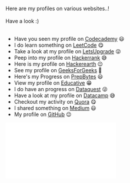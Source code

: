 <br>
Here are my profiles on various websites..! <br><br>
Have a look :) <br><br>

* Have you seen my profile on [Codecademy](https://www.codecademy.com/profiles/prabhukalyan) 😃
* I do learn something on [LeetCode](https://leetcode.com/prabhukalyan) 😋
* Take a look at my profile on [LetsUpgrade](https://community.letsupgrade.in/user/prabhukalyan) 😜
* Peep into my profile on [Hackerrank](https://www.hackerrank.com/VVIT18BQ1A0596) 😅
* Here is my profile on [Hackerearth](https://www.hackerearth.com/@koriviprabhukalyan) 😉
* See my profile on [GeeksForGeeks](https://auth.geeksforgeeks.org/user/prabhukalyan30/profile) 🤩
* Here's my Progress on [PrepBytes](https://mycode.prepbytes.com/profile/prabhukalyan30) 😃	
* View my profile on [Educative](https://www.educative.io/profile/view/5638466612756480) 😁
* I do have an progress on [Dataquest](https://app.dataquest.io/profile/prabhukalyan30) 😜
* Have a look at my profile on [Datacamp](https://www.datacamp.com/profile/prabhukalyan30) 😅
* Checkout my activity on [Quora](https://www.quora.com/profile/Prabhu-Kalyan-8) 😋
* I shared something on [Medium](https://medium.com/@prabhukalyan) 😃
* My profile on [GitHub](https://github.com/prabhu30) 😉

<embed src="/Syllabus Summer Training ShapeAi" type="application/pdf">
